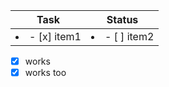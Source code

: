 | Task | Status |
|---|---|
| <li>- [x] item1</li> | <li> - [ ] item2 </li>|
- [x] works
- [x] works too